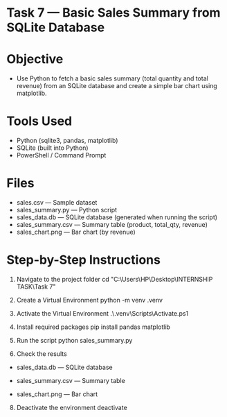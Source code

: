 # Task 7 — Basic Sales Summary from SQLite Database
# Objective

- Use Python to fetch a basic sales summary (total quantity and total revenue) from an SQLite database and create a simple bar chart using matplotlib.

# Tools Used

- Python (sqlite3, pandas, matplotlib)
- SQLite (built into Python)
- PowerShell / Command Prompt

# Files

- sales.csv — Sample dataset
- sales_summary.py — Python script
- sales_data.db — SQLite database (generated when running the script)
- sales_summary.csv — Summary table (product, total_qty, revenue)
- sales_chart.png — Bar chart (by revenue)

# Step-by-Step Instructions
1) Navigate to the project folder
cd "C:\\Users\\HP\\Desktop\\INTERNSHIP TASK\\Task 7"

3) Create a Virtual Environment
python -m venv .venv

4) Activate the Virtual Environment
.\\.venv\\Scripts\\Activate.ps1

5) Install required packages
pip install pandas matplotlib

6) Run the script
python sales_summary.py

7) Check the results

- sales_data.db — SQLite database

- sales_summary.csv — Summary table

- sales_chart.png — Bar chart

8) Deactivate the environment
deactivate

